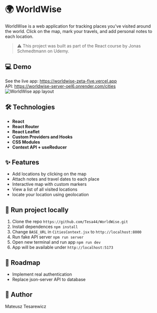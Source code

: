 # 🌍 WorldWise

WorldWise is a web application for tracking places you've visited around the world. Click on the map, mark your travels, and add personal notes to each location.

> ⚠ This project was built as part of the React course by Jonas Schmedtmann on Udemy.

## 💻 Demo

See the live app: https://worldwise-zeta-five.vercel.app  
API: https://worldwise-server-oel6.onrender.com/cities
![WorldWise app layout](image.png)

## 🛠 Technologies

- **React**
- **React Router**
- **React Leaflet**
- **Custom Providers and Hooks**
- **CSS Modules**
- **Context API + useReducer**

## ✨ Features

- Add locations by clicking on the map
- Attach notes and travel dates to each place
- Interactive map with custom markers
- View a list of all visited locations
- locate your location using geolocation

## 🚀 Run project locally

1. Clone the repo `https://github.com/Tesa44/WorldWise.git`
2. Install dependences `npm install`
3. Change `BASE_URL` in `CitiesContext.jsx` to `http://localhost:8000`
4. Run fake API server `npm run server`
5. Open new terminal and run app `npm run dev`
6. App will be available under `http://localhost:5173`

## 📌 Roadmap

- Implement real authentication
- Replace json-server API to database

## 👤 Author

Mateusz Tesarewicz
